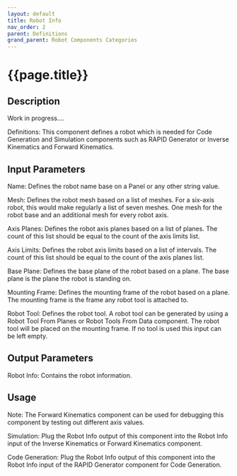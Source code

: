```yaml
---
layout: default
title: Robot Info
nav_order: 2
parent: Definitions
grand_parent: Robot Components Categories
---
```


# **{{page.title}}**

## **Description**

Work in progress....

Definitions: This component defines a robot which is needed for Code Generation and Simulation components such as RAPID Generator or Inverse Kinematics and Forward Kinematics.

## **Input Parameters**

Name: Defines the robot name base on a Panel or any other string value.

Mesh: Defines the robot mesh based on a list of meshes. For a six-axis robot, this would make regularly a list of seven meshes. One mesh for the robot base and an additional mesh for every robot axis.

Axis Planes: Defines the robot axis planes based on a list of planes. The count of this list should be equal to the count of the axis limits list.

Axis Limits: Defines the robot axis limits based on a list of intervals. The count of this list should be equal to the count of the axis planes list.

Base Plane: Defines the base plane of the robot based on a plane. The base plane is the plane the robot is standing on.

Mounting Frame: Defines the mounting frame of the robot based on a plane. The mounting frame is the frame any robot tool is attached to.

Robot Tool: Defines the robot tool. A robot tool can be generated by using a Robot Tool From Planes or Robot Tools From Data component. The robot tool will be placed on the mounting frame. If no tool is used this input can be left empty.

## **Output Parameters**

Robot Info: Contains the robot information.

## **Usage**

Note: The Forward Kinematics component can be used for debugging this component by testing out different axis values.

Simulation: Plug the Robot Info output of this component into the Robot Info input of the Inverse Kinematics or Forward Kinematics component.

Code Generation: Plug the Robot Info output of this component into the Robot Info input of the RAPID Generator component for Code Generation.
